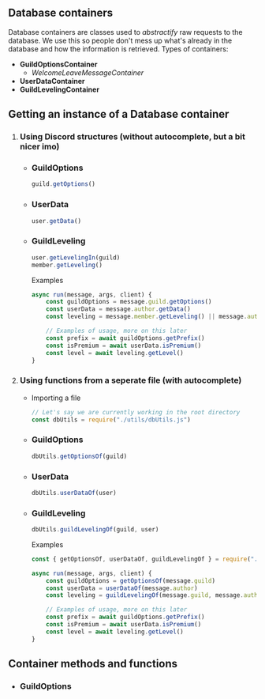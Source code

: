 ## Database containers
Database containers are classes used to *abstractify* raw requests to the database. We use this so people don't mess up what's already in the database and how the information is retrieved.
Types of containers:
- **GuildOptionsContainer**
    - *WelcomeLeaveMessageContainer*
- **UserDataContainer**
- **GuildLevelingContainer**
## Getting an instance of a Database container
1. ### Using Discord structures (without autocomplete, but a bit nicer imo)
    - ### GuildOptions
        ```js
        guild.getOptions()
        ```
    - ### UserData
        ```js
        user.getData()
        ```
    - ### GuildLeveling
        ```js
        user.getLevelingIn(guild)
        member.getLeveling()
        ```
        Examples
        ```js
        async run(message, args, client) {
            const guildOptions = message.guild.getOptions()
            const userData = message.author.getData()
            const leveling = message.member.getLeveling() || message.author.getLevelingIn(message.guild)

            // Examples of usage, more on this later
            const prefix = await guildOptions.getPrefix()
            const isPremium = await userData.isPremium()
            const level = await leveling.getLevel()
        }
        ```
2. ### Using functions from a seperate file (with autocomplete)
    - Importing a file
        ```js
        // Let's say we are currently working in the root directory
        const dbUtils = require("./utils/dbUtils.js")
        ```
    - ### GuildOptions
        ```js
        dbUtils.getOptionsOf(guild)
        ```
    - ### UserData
        ```js
        dbUtils.userDataOf(user)
        ```
    - ### GuildLeveling
        ```js
        dbUtils.guildLevelingOf(guild, user)
        ```
        Examples
        ```js
        const { getOptionsOf, userDataOf, guildLevelingOf } = require("../../../utils/dbUtils");
        
        async run(message, args, client) {
            const guildOptions = getOptionsOf(message.guild)
            const userData = userDataOf(message.author)
            const leveling = guildLevelingOf(message.guild, message.author)

            // Examples of usage, more on this later
            const prefix = await guildOptions.getPrefix()
            const isPremium = await userData.isPremium()
            const level = await leveling.getLevel()
        }
        ```
## Container methods and functions
- ### GuildOptions
    ```js
    
    ```
